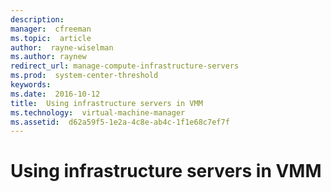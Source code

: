 ```yaml
---
description:  
manager:  cfreeman
ms.topic:  article
author:  rayne-wiselman
ms.author: raynew
redirect_url: manage-compute-infrastructure-servers
ms.prod:  system-center-threshold
keywords:  
ms.date:  2016-10-12
title:  Using infrastructure servers in VMM
ms.technology:  virtual-machine-manager
ms.assetid:  d62a59f5-1e2a-4c8e-ab4c-1f1e68c7ef7f
---
```


# Using infrastructure servers in VMM
